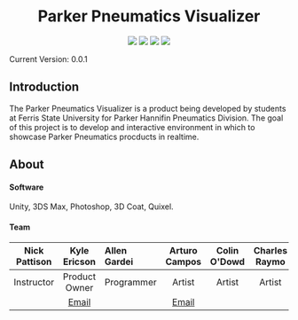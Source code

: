 <h1 align="center"> Parker Pneumatics Visualizer </h1>
<p align="center">
<a href="#introduction"><img src="https://img.shields.io/badge/Platform-Windows-brightgreen.svg?style=flat-square"/></a>
<a href="#introduction"><img src="https://img.shields.io/badge/Engine-Unity-brightgreen.svg?style=flat-square"/></a>
<a href="#introduction"><img src="https://img.shields.io/badge/Current%20Version-0.0.1-brightgreen.svg?style=flat-square"/></a>
<a href="#introduction"><img src="https://img.shields.io/badge/license-MIT-lightgray.svg?style=flat-square"/></a>
</p>
</p>

Current Version: 0.0.1

## Introduction
The Parker Pneumatics Visualizer is a product being developed by students at Ferris State University for Parker Hannifin Pneumatics Division. The goal of this project is to develop and interactive environment in which to showcase Parker Pneumatics procducts in realtime.

## About

#### Software
Unity, 3DS Max, Photoshop, 3D Coat, Quixel.

#### Team
|Nick Pattison|Kyle Ericson|Allen Gardei|Arturo Campos|Colin O'Dowd|Charles Raymo|
|:---:|:---:|:---|:---:|:---:|:---:|
|Instructor|Product Owner|Programmer|Artist|Artist|Artist|
||[Email](kyle.ericson1@gmail.com)||[Email](ajflaco@gmail.com)|||
